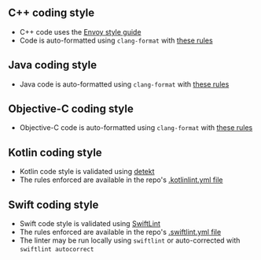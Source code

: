 ## C++ coding style

- C++ code uses the [Envoy style guide](https://github.com/envoyproxy/envoy/blob/master/STYLE.md)
- Code is auto-formatted using `clang-format` with [these rules](./.clang-format)

## Java coding style

- Java code is auto-formatted using `clang-format` with [these rules](./.clang-format)

## Objective-C coding style

- Objective-C code is auto-formatted using `clang-format` with [these rules](./.clang-format)

## Kotlin coding style

- Kotlin code style is validated using [detekt](https://github.com/arturbosch/detekt)
- The rules enforced are available in the repo's [.kotlinlint.yml file](./.kotlinlint.yml)

## Swift coding style

- Swift code style is validated using [SwiftLint](https://github.com/realm/swiftlint)
- The rules enforced are available in the repo's [.swiftlint.yml file](./.swiftlint.yml)
- The linter may be run locally using `swiftlint` or auto-corrected with `swiftlint autocorrect`
